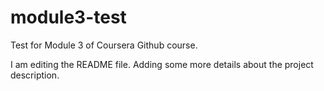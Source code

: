 # module3-test
Test for Module 3 of Coursera Github course. 

I am editing the README file. Adding some more details about the project description.
